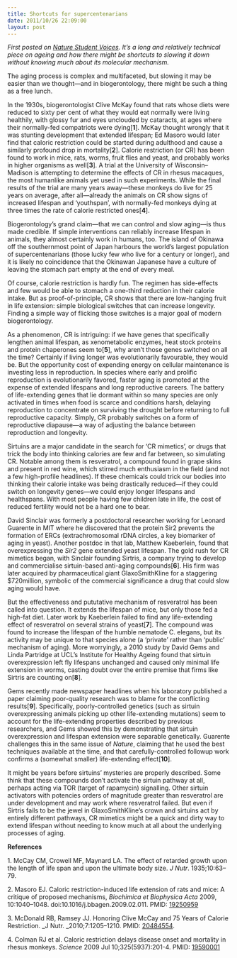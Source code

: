 ```yaml
---
title: Shortcuts for supercentenarians
date: 2011/10/26 22:09:00
layout: post
---
```


_First posted on [Nature Student Voices](http://www.nature.com/scitable/blog/student-voices/shortcuts_for_supercentenarians). It’s a long and relatively technical piece on ageing and how there might be shortcuts to slowing it down without knowing much about its molecular mechanism._

The aging process is complex and multifaceted, but slowing it may be easier than we thought—and in biogerontology, there might be such a thing as a free lunch.

In the 1930s, biogerontologist Clive McKay found that rats whose diets were reduced to sixty per cent of what they would eat normally were living healthily, with glossy fur and eyes unclouded by cataracts, at ages where their normally-fed compatriots were dying[**1**]. McKay thought wrongly that it was stunting development that extended lifespan; Ed Masoro would later find that caloric restriction could be started during adulthood and cause a similarly profound drop in mortality[**2**]. Calorie restriction (or CR) has been found to work in mice, rats, worms, fruit flies and yeast, and probably works in higher organisms as well[**3**]. A trial at the University of Wisconsin–Madison is attempting to determine the effects of CR in rhesus macaques, the most humanlike animals yet used in such experiments. While the final results of the trial are many years away—these monkeys do live for 25 years on average, after all—already the animals on CR show signs of increased lifespan and ‘youthspan’, with normally-fed monkeys dying at three times the rate of calorie restricted ones[**4**].

Biogerontology’s grand claim—that we can control and slow aging—is thus made credible. If simple interventions can reliably increase lifespan in animals, they almost certainly work in humans, too. The island of Okinawa off the southernmost point of Japan harbours the world’s largest population of supercentenarians (those lucky few who live for a century or longer), and it is likely no coincidence that the Okinawan Japanese have a culture of leaving the stomach part empty at the end of every meal.

Of course, calorie restriction is hardly fun. The regimen has side-effects and few would be able to stomach a one-third reduction in their calorie intake. But as proof-of-principle, CR shows that there are low-hanging fruit in life extension: simple biological switches that can increase longevity. Finding a simple way of flicking those switches is a major goal of modern biogerontology.

As a phenomenon, CR is intriguing: if we have genes that specifically lengthen animal lifespan, as xenometabolic enzymes, heat stock proteins and protein chaperones seem to[**5**], why aren’t those genes switched on all the time? Certainly if living longer was evolutionarily favourable, they would be. But the opportunity cost of expending energy on cellular maintenance is investing less in reproduction. In species where early and prolific reproduction is evolutionarily favored, faster aging is promoted at the expense of extended lifespans and long reproductive careers. The battery of life-extending genes that lie dormant within so many species are only activated in times when food is scarce and conditions harsh, delaying reproduction to concentrate on surviving the drought before returning to full reproductive capacity. Simply, CR probably switches on a form of reproductive diapause—a way of adjusting the balance between reproduction and longevity.

Sirtuins are a major candidate in the search for ‘CR mimetics’, or drugs that trick the body into thinking calories are few and far between, so simulating CR. Notable among them is resveratrol, a compound found in grape skins and present in red wine, which stirred much enthusiasm in the field (and not a few high-profile headlines). If these chemicals could trick our bodies into thinking their calorie intake was being drastically reduced—if they could switch on longevity genes—we could enjoy longer lifespans and healthspans. With most people having few children late in life, the cost of reduced fertility would not be a hard one to bear.

David Sinclair was formerly a postdoctoral researcher working for Leonard Guarente in MIT where he discovered that the protein Sir2 prevents the formation of ERCs (extrachromosomal rDNA circles, a key biomarker of aging in yeast). Another postdoc in that lab, Matthew Kaeberlein, found that overexpressing the _Sir2_ gene extended yeast lifespan. The gold rush for CR mimetics began, with Sinclair founding Sirtris, a company trying to develop and commercialise sirtuin-based anti-aging compounds[**6**]. His firm was later acquired by pharmaceutical giant GlaxoSmithKline for a staggering $720million, symbolic of the commercial significance a drug that could slow aging would have.

But the effectiveness and pututative mechanism of resveratrol has been called into question. It extends the lifespan of mice, but only those fed a high-fat diet. Later work by Kaeberlein failed to find any life-extending effect of resveratrol on several strains of yeast[**7**]. The compound was found to increase the lifespan of the humble nematode C. elegans, but its activity may be unique to that species alone (a ‘private’ rather than ‘public’ mechanism of aging). More worryingly, a 2010 study by David Gems and Linda Partridge at UCL’s Institute for Healthy Ageing found that sirtuin overexpression left fly lifespans unchanged and caused only minimal life extension in worms, casting doubt over the entire premise that firms like Sirtris are counting on[**8**].

Gems recently made newspaper headlines when his laboratory published a paper claiming poor-quality research was to blame for the conflicting results[**9**]. Specifically, poorly-controlled genetics (such as sirtuin overexpressing animals picking up other life-extending mutations) seem to account for the life-extending properties described by previous researchers, and Gems showed this by demonstrating that sirtuin overexpression and lifespan extension were separable genetically. Guarente challenges this in the same issue of _Nature_, claiming that he used the best techniques available at the time, and that carefully-controlled followup work confirms a (somewhat smaller) life-extending effect[**10**].

It might be years before sirtuins’ mysteries are properly described. Some think that these compounds don’t activate the sirtuin pathway at all, perhaps acting via TOR (target of rapamycin) signalling. Other sirtuin activators with potencies orders of magnitude greater than resveratrol are under development and may work where resveratrol failed. But even if Sirtris fails to be the jewel in GlaxoSmithKline’s crown and sirtuins act by entirely different pathways, CR mimetics might be a quick and dirty way to extend lifespan without needing to know much at all about the underlying processes of aging.

**References**

1\. McCay CM, Crowell MF, Maynard LA. The effect of retarded growth upon the length of life span and upon the ultimate body size. _J Nutr_. 1935;10:63–79.

2\. Masoro EJ. Caloric restriction-induced life extension of rats and mice: A critique of proposed mechanisms, _Biochimica et Biophysica Acta_ 2009, 10:1040–1048. doi:10.1016/j.bbagen.2009.02.011. PMID: [19250959](http://www.ncbi.nlm.nih.gov/pubmed/19250959)

3\. McDonald RB, Ramsey JJ. Honoring Clive McCay and 75 Years of Calorie Restriction. _J Nutr. _2010;7:1205–1210. PMID: [20484554](http://www.ncbi.nlm.nih.gov/pubmed/20484554).

4\. Colman RJ et al. Caloric restriction delays disease onset and mortality in rhesus monkeys. _Science_ 2009 Jul 10;325(5937):201-4. PMID: [19590001](http://www.ncbi.nlm.nih.gov/pubmed/19590001)
